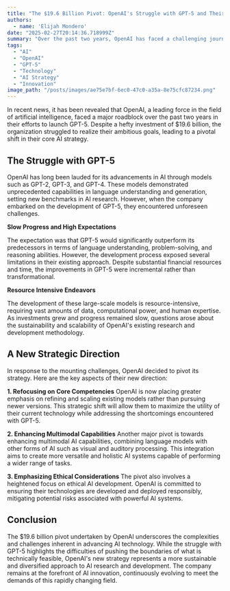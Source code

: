 ```yaml
---
title: "The $19.6 Billion Pivot: OpenAI's Struggle with GPT-5 and Their New Direction"
authors:
  - name: 'Elijah Mondero'
date: "2025-02-27T20:14:36.718999Z"
summary: "Over the past two years, OpenAI has faced a challenging journey attempting to launch GPT-5. Despite significant investment and effort, the progress was slow and the core AI strategy of OpenAI needed a crucial shift. This post explores the reasons behind this struggle and the company's pivot to a new approach."
tags:
  - "AI"
  - "OpenAI"
  - "GPT-5"
  - "Technology"
  - "AI Strategy"
  - "Innovation"
image_path: "/posts/images/ae75e7bf-6ec0-47c0-a35a-8e75cfc87234.png"
---
```


In recent news, it has been revealed that OpenAI, a leading force in the field of artificial intelligence, faced a major roadblock over the past two years in their efforts to launch GPT-5. Despite a hefty investment of $19.6 billion, the organization struggled to realize their ambitious goals, leading to a pivotal shift in their core AI strategy.

## The Struggle with GPT-5

OpenAI has long been lauded for its advancements in AI through models such as GPT-2, GPT-3, and GPT-4. These models demonstrated unprecedented capabilities in language understanding and generation, setting new benchmarks in AI research. However, when the company embarked on the development of GPT-5, they encountered unforeseen challenges.

**Slow Progress and High Expectations**

The expectation was that GPT-5 would significantly outperform its predecessors in terms of language understanding, problem-solving, and reasoning abilities. However, the development process exposed several limitations in their existing approach. Despite substantial financial resources and time, the improvements in GPT-5 were incremental rather than transformational.

**Resource Intensive Endeavors**

The development of these large-scale models is resource-intensive, requiring vast amounts of data, computational power, and human expertise. As investments grew and progress remained slow, questions arose about the sustainability and scalability of OpenAI's existing research and development methodology.

## A New Strategic Direction

In response to the mounting challenges, OpenAI decided to pivot its strategy. Here are the key aspects of their new direction:

**1. Refocusing on Core Competencies**
OpenAI is now placing greater emphasis on refining and scaling existing models rather than pursuing newer versions. This strategic shift will allow them to maximize the utility of their current technology while addressing the shortcomings encountered with GPT-5.

**2. Enhancing Multimodal Capabilities**
Another major pivot is towards enhancing multimodal AI capabilities, combining language models with other forms of AI such as visual and auditory processing. This integration aims to create more versatile and holistic AI systems capable of performing a wider range of tasks.

**3. Emphasizing Ethical Considerations**
The pivot also involves a heightened focus on ethical AI development. OpenAI is committed to ensuring their technologies are developed and deployed responsibly, mitigating potential risks associated with powerful AI systems.

## Conclusion

The $19.6 billion pivot undertaken by OpenAI underscores the complexities and challenges inherent in advancing AI technology. While the struggle with GPT-5 highlights the difficulties of pushing the boundaries of what is technically feasible, OpenAI's new strategy represents a more sustainable and diversified approach to AI research and development. The company remains at the forefront of AI innovation, continuously evolving to meet the demands of this rapidly changing field.
